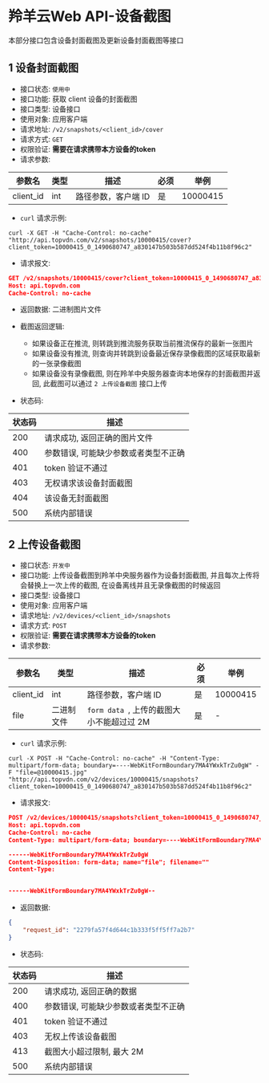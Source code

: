 # 羚羊云Web API-设备截图

本部分接口包含设备封面截图及更新设备封面截图等接口

## 1 设备封面截图

- 接口状态: `使用中`
- 接口功能: 获取 client 设备的封面截图
- 接口类型: 设备接口
- 使用对象: 应用客户端
- 请求地址: `/v2/snapshots/<client_id>/cover`
- 请求方式: `GET`
- 权限验证: **需要在请求携带本方设备的token**
- 请求参数:

| 参数名       | 类型   | 描述          | 必须   | 举例       |
| --------- | ---- | ----------- | ---- | -------- |
| client_id | int  | 路径参数，客户端 ID | 是    | 10000415 |

- `curl` 请求示例:

```
curl -X GET -H "Cache-Control: no-cache" "http://api.topvdn.com/v2/snapshots/10000415/cover?client_token=10000415_0_1490680747_a830147b503b587dd524f4b11b8f96c2"
```

- 请求报文:

```json
GET /v2/snapshots/10000415/cover?client_token=10000415_0_1490680747_a830147b503b587dd524f4b11b8f96c2 HTTP/1.1
Host: api.topvdn.com
Cache-Control: no-cache

```

- 返回数据: 二进制图片文件
- 截图返回逻辑:
  - 如果设备正在推流, 则转跳到推流服务获取当前推流保存的最新一张图片
  - 如果设备没有推流, 则查询并转跳到设备最近保存录像截图的区域获取最新的一张录像截图
  - 如果设备没有录像截图, 则在羚羊中央服务器查询本地保存的封面截图并返回, 此截图可以通过 `2 上传设备截图` 接口上传


- 状态码:

| 状态码  | 描述                  |
| ---- | ------------------- |
| 200  | 请求成功, 返回正确的图片文件     |
| 400  | 参数错误, 可能缺少参数或者类型不正确 |
| 401  | token 验证不通过         |
| 403  | 无权请求该设备封面截图         |
| 404  | 该设备无封面截图            |
| 500  | 系统内部错误              |

## 2 上传设备截图

- 接口状态: `开发中`
- 接口功能: 上传设备截图到羚羊中央服务器作为设备封面截图, 并且每次上传将会替换上一次上传的截图, 在设备离线并且无录像截图的时候返回
- 接口类型: 设备接口
- 使用对象: 应用客户端
- 请求地址: `/v2/devices/<client_id>/snapshots`
- 请求方式: `POST`
- 权限验证: **需要在请求携带本方设备的token**
- 请求参数:

| 参数名       | 类型    | 描述                            | 必须   | 举例       |
| --------- | ----- | ----------------------------- | ---- | -------- |
| client_id | int   | 路径参数，客户端 ID                   | 是    | 10000415 |
| file      | 二进制文件 | `form data `, 上传的截图大小不能超过过 2M | 是    | -        |

- `curl` 请求示例:

```
curl -X POST -H "Cache-Control: no-cache" -H "Content-Type: multipart/form-data; boundary=----WebKitFormBoundary7MA4YWxkTrZu0gW" -F "file=@10000415.jpg" "http://api.topvdn.com/v2/devices/10000415/snapshots?client_token=10000415_0_1490680747_a830147b503b587dd524f4b11b8f96c2"
```

- 请求报文:

```json
POST /v2/devices/10000415/snapshots?client_token=10000415_0_1490680747_a830147b503b587dd524f4b11b8f96c2 HTTP/1.1
Host: api.topvdn.com
Cache-Control: no-cache
Content-Type: multipart/form-data; boundary=----WebKitFormBoundary7MA4YWxkTrZu0gW

------WebKitFormBoundary7MA4YWxkTrZu0gW
Content-Disposition: form-data; name="file"; filename=""
Content-Type: 


------WebKitFormBoundary7MA4YWxkTrZu0gW--
```

- 返回数据:

```json
{
    "request_id": "2279fa57f4d644c1b333f5ff5ff7a2b7"
}
```
- 状态码:

| 状态码  | 描述                  |
| ---- | ------------------- |
| 200  | 请求成功, 返回正确的数据       |
| 400  | 参数错误, 可能缺少参数或者类型不正确 |
| 401  | token 验证不通过         |
| 403  | 无权上传该设备截图           |
| 413  | 截图大小超过限制, 最大 2M     |
| 500  | 系统内部错误              |